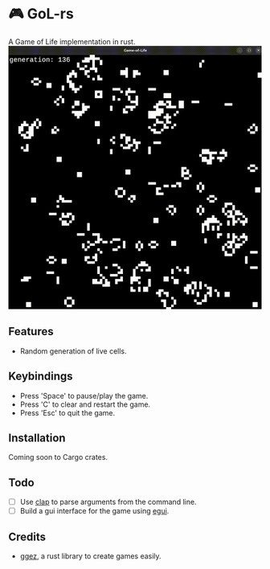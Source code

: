 # 🎮 GoL-rs
A Game of Life implementation in rust.
![Game showcase](resources/game-showcase.gif) 

## Features
- Random generation of live cells.

## Keybindings
- Press 'Space' to pause/play the game.
- Press 'C' to clear and restart the game.
- Press 'Esc' to quit the game.

## Installation
Coming soon to Cargo crates.

## Todo
- [ ] Use [clap](https://github.com/clap-rs/clap) to parse arguments from the command line.
- [ ] Build a gui interface for the game using [egui](https://github.com/emilk/egui).

## Credits
- [ggez](https://github.com/ggez/ggez), a rust library to create games easily.
